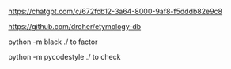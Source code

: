

https://chatgpt.com/c/672fcb12-3a64-8000-9af8-f5dddb82e9c8

https://github.com/droher/etymology-db

python -m black ./ to factor

python -m pycodestyle ./ to check